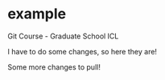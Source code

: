 # example
Git Course - Graduate School ICL

I have to do some changes, so here they are!

Some more changes to pull!
